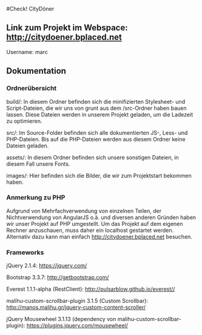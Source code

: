#Check! CityDöner

## Link zum Projekt im Webspace: http://citydoener.bplaced.net
Username: marc


## Dokumentation
### Ordnerübersicht
build/: In diesem Ordner befinden sich die minifizierten Stylesheet- und Script-Dateien, die wir uns von grunt aus dem /src-Ordner haben bauen lassen. Diese Dateien werden in unserem Projekt geladen, um die Ladezeit zu optimieren. 

src/: Im Source-Folder befinden sich alle dokumentierten JS-, Less- und PHP-Dateien. Bis auf die PHP-Dateien werden aus diesem Ordner keine Dateien geladen.

assets/: In diesem Ordner befinden sich unsere sonstigen Dateien, in diesem Fall unsere Fonts.

images/: Hier befinden sich die Bilder, die wir zum Projektstart bekommen haben.

### Anmerkung zu PHP
Aufgrund von Mehrfachverwendung von einzelnen Teilen, der Nichtverwendung von AngularJS o.ä. und diversen anderen Gründen haben wir unser Projekt auf PHP umgestellt. Um das Projekt auf dem eigenen Rechner anzuschauen, muss daher ein localhost gestartet werden. Alternativ dazu kann man einfach http://citydoener.bplaced.net besuchen.

### Frameworks
jQuery 2.1.4: https://jquery.com/

Bootstrap 3.3.7: http://getbootstrap.com/

Everest 1.1.1-alpha (RestClient): http://pulsarblow.github.io/everest//

malihu-custom-scrollbar-plugin 3.1.5 (Custom Scrollbar): http://manos.malihu.gr/jquery-custom-content-scroller/

jQuery Mousewheel 3.1.13 (dependency von malihu-custom-scrollbar-plugin): https://plugins.jquery.com/mousewheel/